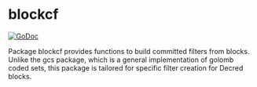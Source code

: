 blockcf
==========

[![GoDoc](https://godoc.org/github.com/mc-aeq/aeqd/gcs/blockcf?status.png)](http://godoc.org/github.com/mc-aeq/aeqd/gcs/blockcf)

Package blockcf provides functions to build committed filters from blocks.
Unlike the gcs package, which is a general implementation of golomb coded sets,
this package is tailored for specific filter creation for Decred blocks.